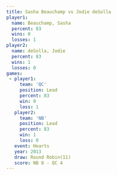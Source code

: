 ```yaml
---
title: Sasha Beauchamp vs Jodie deSolla
player1:                
  name: Beauchamp, Sasha
  percent: 83           
  wins: 0               
  losses: 1             
player2:                
  name: deSolla, Jodie  
  percent: 83           
  wins: 1               
  losses: 0             
games:
 - player1:        
     team: 'QC'    
     position: Lead
     percent: 83   
     win: 0        
     loss: 1       
   player2:        
     team: 'NB'    
     position: Lead
     percent: 83   
     win: 1        
     loss: 0       
   event: Hearts        
   year: 2013           
   draw: Round Robin(11)
   score: NB 8 - QC 4   
---
```

